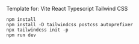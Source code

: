 Template for:
Vite React Typescript Tailwind CSS

```
npm install
npm install -D tailwindcss postcss autoprefixer
npx tailwindcss init -p
npm run dev
```
